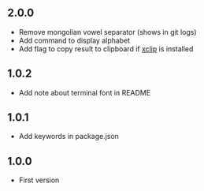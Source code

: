 ## 2.0.0

* Remove mongolian vowel separator (shows in git logs)
* Add command to display alphabet
* Add flag to copy result to clipboard if [xclip](https://github.com/astrand/xclip) is installed

## 1.0.2

* Add note about terminal font in README

## 1.0.1

* Add keywords in package.json

## 1.0.0

* First version
